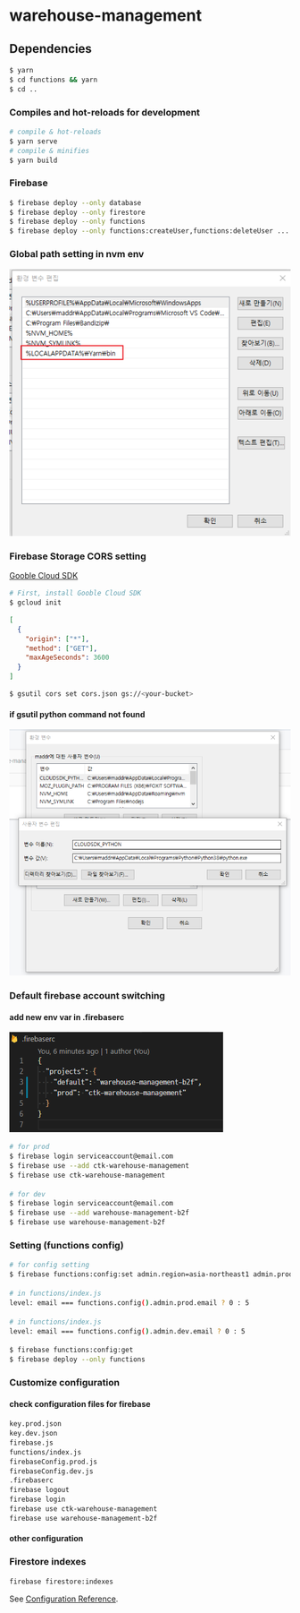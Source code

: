 # warehouse-management

## Dependencies

```bash
$ yarn
$ cd functions && yarn
$ cd ..
```

### Compiles and hot-reloads for development

```bash
# compile & hot-reloads
$ yarn serve
# compile & minifies
$ yarn build
```

### Firebase

```bash
$ firebase deploy --only database
$ firebase deploy --only firestore
$ firebase deploy --only functions
$ firebase deploy --only functions:createUser,functions:deleteUser ...
```

### Global path setting in nvm env

![yarn glbal path](./doc/yarnGlobalPath.png)

### Firebase Storage CORS setting

[Gooble Cloud SDK](https://cloud.google.com/sdk/install)

```bash
# First, install Gooble Cloud SDK
$ gcloud init
```

```json
[
  {
    "origin": ["*"],
    "method": ["GET"],
    "maxAgeSeconds": 3600
  }
]
```

```bash
$ gsutil cors set cors.json gs://<your-bucket>
```

#### if gsutil python command not found

![add system env](./doc/addPythonSystemPath.png)

### Default firebase account switching

#### add new env var in .firebaserc

![firebaserc file](./doc/.firebaserc.png)

```bash
# for prod
$ firebase login serviceaccount@email.com
$ firebase use --add ctk-warehouse-management
$ firebase use ctk-warehouse-management

# for dev
$ firebase login serviceaccount@email.com
$ firebase use --add warehouse-management-b2f
$ firebase use warehouse-management-b2f
```

### Setting (functions config)

```bash
# for config setting
$ firebase functions:config:set admin.region=asia-northeast1 admin.prod.email=production-service-account@email.com admin.prod.db_url=https://production-site-name.firebaseio.com admin.prod.bucket_url=production-site-name.appspot.com admin.dev.email=development-service-account@email.com admin.dev.db_url=https://development-site-name.firebaseio.com admin.dev.bucket_url=development-site-name.appspot.com

# in functions/index.js
level: email === functions.config().admin.prod.email ? 0 : 5

# in functions/index.js
level: email === functions.config().admin.dev.email ? 0 : 5

$ firebase functions:config:get
$ firebase deploy --only functions
```

### Customize configuration

#### check configuration files for firebase

```bash
key.prod.json
key.dev.json
firebase.js
functions/index.js
firebaseConfig.prod.js
firebaseConfig.dev.js
.firebaserc
firebase logout
firebase login
firebase use ctk-warehouse-management
firebase use warehouse-management-b2f
```

#### other configuration

### Firestore indexes

```bash
firebase firestore:indexes
```

See [Configuration Reference](https://cli.vuejs.org/config/).
